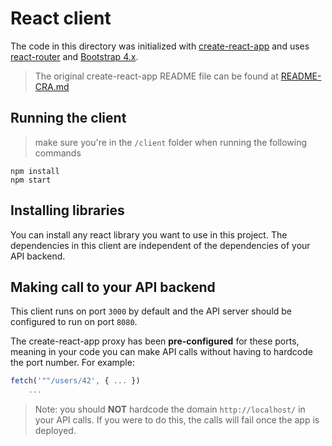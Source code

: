 # React client

The code in this directory was initialized with [create-react-app](https://create-react-app.dev/) and uses [react-router](https://reactrouter.com/web/guides/quick-start) and [Bootstrap 4.x](https://getbootstrap.com/docs/4.3/getting-started/introduction/).

> The original create-react-app README file can be found at [README-CRA.md](./README-CRA.md)

## Running the client

> make sure you're in the `/client` folder when running the following commands

```
npm install
npm start
```

## Installing libraries

You can install any react library you want to use in this project. The dependencies in this client are independent of the dependencies of your API backend.

## Making call to your API backend

This client runs on port `3000` by default and the API server should be configured to run on port `8080`.

The create-react-app proxy has been **pre-configured** for these ports, meaning in your code you can make API calls without having to hardcode the port number. For example:

```js
fetch('""/users/42', { ... })
    ...
```

> Note: you should **NOT** hardcode the domain `http://localhost/` in your API calls. If you were to do this, the calls will fail once the app is deployed.
